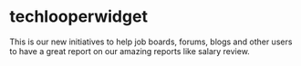 # techlooperwidget
This is our new initiatives to help job boards, forums, blogs and other users to have a great report on our amazing reports like salary review.
